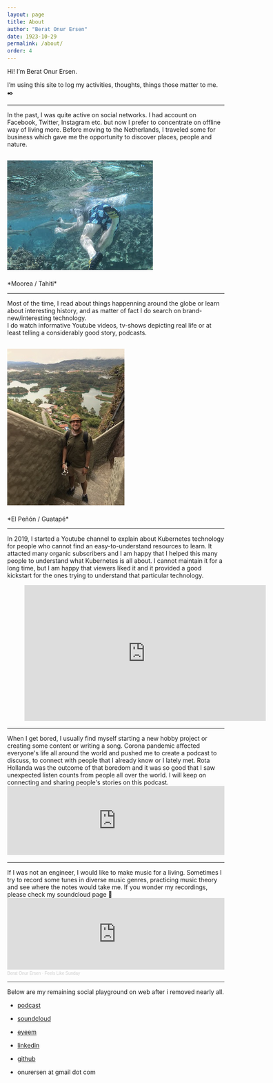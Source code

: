 ```yaml
---
layout: page
title: About
author: "Berat Onur Ersen"
date: 1923-10-29
permalink: /about/
order: 4
---
```


Hi! I’m Berat Onur Ersen.

I’m using this site to log my activities, thoughts, things those matter to me. ✒️ 

---
<p></p> 

In the past, I was quite active on social networks. I had account on Facebook, Twitter, Instagram etc. but now I prefer to concentrate on offline way of  living more. Before moving to the Netherlands, I traveled some for business which gave me the opportunity to discover places, people and nature.

![moorea](/img/about/tahiti.jpeg) 
---
<p></p> 
*Moorea / Tahiti*

---
<p></p> 

Most of the time, I read about things happenning around the globe or learn about interesting history, and as matter of fact I do search on brand-new/interesting technology.  
I do watch informative Youtube videos, tv-shows depicting real life or at least telling a considerably good story, podcasts.  

![guatape](/img/about/guatape.jpg)
---
<p></p>  
*El Peñón / Guatapé*

---
<p></p> 

In 2019, I started a Youtube channel to explain about Kubernetes technology for people who cannot find an easy-to-understand resources to learn. It attacted many organic subscribers and I am happy that I helped this many people to understand what Kubernetes is all about.  I cannot maintain it for a long time, but I am happy that viewers liked it and it provided a good kickstart for the ones trying to understand that particular technology.  

<figure class="video_container">
  <iframe width="560" height="315" src="https://www.youtube.com/embed/noVNWBea_ug" title="YouTube video player" frameborder="0" allow="accelerometer; autoplay; clipboard-write; encrypted-media; gyroscope; picture-in-picture" allowfullscreen></iframe>
</figure>

---
<p></p> 
When I get bored, I usually find myself starting a new hobby project or creating some content or writing a song. Corona pandemic affected everyone's life all around the world and pushed me to create a podcast to discuss, to connect with people that I already know or I lately met. Rota Hollanda was the outcome of that boredom and it was so good that I saw unexpected listen counts from people all over the world. I will keep on connecting and sharing people's stories on this podcast.

<iframe src="https://open.spotify.com/embed/show/4VOTQMN2PnUPjBWG2TiuJE" width="100%" height="160" frameBorder="0" allowfullscreen="" allow="autoplay; clipboard-write; encrypted-media; fullscreen; picture-in-picture"></iframe>

---
<p></p> 
If I was not an engineer, I would like to make music for a living. Sometimes I try to record some tunes in diverse music genres, practicing music theory and see where the notes would take me. If you wonder my recordings, please check my soundcloud page 🎵

<iframe width="100%" height="166" scrolling="no" frameborder="no" allow="autoplay" src="https://w.soundcloud.com/player/?url=https%3A//api.soundcloud.com/tracks/1207801645&color=%23ff5500&auto_play=false&hide_related=false&show_comments=true&show_user=true&show_reposts=false&show_teaser=true"></iframe><div style="font-size: 10px; color: #cccccc;line-break: anywhere;word-break: normal;overflow: hidden;white-space: nowrap;text-overflow: ellipsis; font-family: Interstate,Lucida Grande,Lucida Sans Unicode,Lucida Sans,Garuda,Verdana,Tahoma,sans-serif;font-weight: 100;"><a href="https://soundcloud.com/onurersen" title="Berat Onur Ersen" target="_blank" style="color: #cccccc; text-decoration: none;">Berat Onur Ersen</a> · <a href="https://soundcloud.com/onurersen/feels-like-sunday" title="Feels Like Sunday" target="_blank" style="color: #cccccc; text-decoration: none;">Feels Like Sunday</a></div>
  
---
<p></p>  
Below are my remaining social playground on web after i removed nearly all.

* [podcast](https://open.spotify.com/show/4VOTQMN2PnUPjBWG2TiuJE "Rota Hollanda Podcast")  
* [soundcloud](https://soundcloud.com/onurersen "Onur Ersen soundcloud page")  
* [eyeem](https://www.eyeem.com/u/beratonurersen "Onur Ersen eyeem page")  
* [linkedin](https://www.linkedin.com/in/onurersen/ "Onur Ersen linkedin page")  
* [github](https://github.com/onurersen "Onur Ersen Github")  

* onurersen at gmail dot com